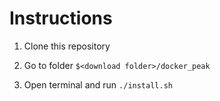# Instructions

1) Clone this repository

2) Go to folder `$<download folder>/docker_peak`

3) Open terminal and run `./install.sh`
